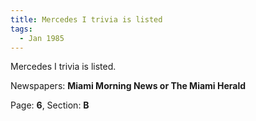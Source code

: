 ```yaml
---  
title: Mercedes I trivia is listed  
tags:  
  - Jan 1985  
---  
```

  
Mercedes I trivia is listed.  
  
Newspapers: **Miami Morning News or The Miami Herald**  
  
Page: **6**, Section: **B** 
